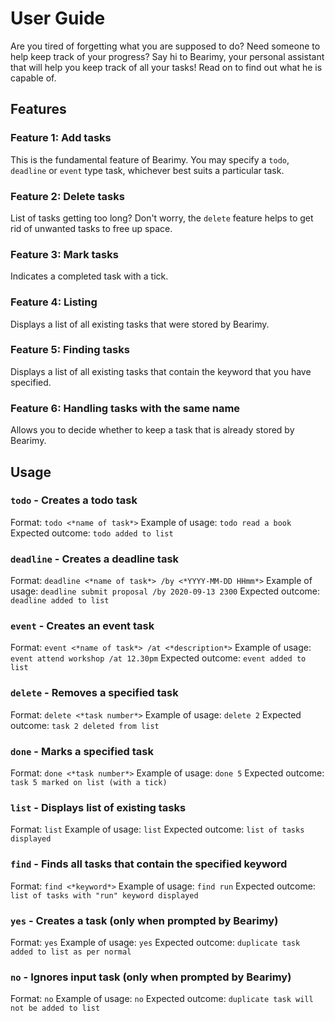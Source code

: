 # User Guide

Are you tired of forgetting what you are supposed to do? Need someone to help keep track of your progress?
Say hi to Bearimy, your personal assistant that will help you keep track of all your tasks! Read on to find out what he is capable of.

## **Features** 

### Feature 1: Add tasks
This is the fundamental feature of Bearimy. You may specify a `todo`, `deadline` or `event` type task, whichever best suits a particular task.

### Feature 2: Delete tasks
List of tasks getting too long? Don't worry, the `delete` feature helps to get rid of unwanted tasks to free up space.

### Feature 3: Mark tasks
Indicates a completed task with a tick.

### Feature 4: Listing
Displays a list of all existing tasks that were stored by Bearimy.

### Feature 5: Finding tasks
Displays a list of all existing tasks that contain the keyword that you have specified.

### Feature 6: Handling tasks with the same name
Allows you to decide whether to keep a task that is already stored by Bearimy.

## Usage

### `todo` - Creates a todo task
Format: `todo <*name of task*>`
Example of usage: `todo read a book`
Expected outcome: `todo added to list`

### `deadline` - Creates a deadline task
Format: `deadline <*name of task*> /by <*YYYY-MM-DD HHmm*>`
Example of usage: `deadline submit proposal /by 2020-09-13 2300`
Expected outcome: `deadline added to list`

### `event` - Creates an event task
Format: `event <*name of task*> /at <*description*>`
Example of usage: `event attend workshop /at 12.30pm`
Expected outcome: `event added to list`

### `delete` - Removes a specified task
Format: `delete <*task number*>`
Example of usage: `delete 2`
Expected outcome: `task 2 deleted from list`

### `done` - Marks a specified task
Format: `done <*task number*>`
Example of usage: `done 5`
Expected outcome: `task 5 marked on list (with a tick)`

### `list` - Displays list of existing tasks
Format: `list`
Example of usage: `list`
Expected outcome: `list of tasks displayed`

### `find` - Finds all tasks that contain the specified keyword
Format: `find <*keyword*>`
Example of usage: `find run`
Expected outcome: `list of tasks with "run" keyword displayed`

### `yes` - Creates a task (only when prompted by Bearimy)
Format: `yes`
Example of usage: `yes`
Expected outcome: `duplicate task added to list as per normal`

### `no` - Ignores input task (only when prompted by Bearimy)
Format: `no`
Example of usage: `no`
Expected outcome: `duplicate task will not be added to list`